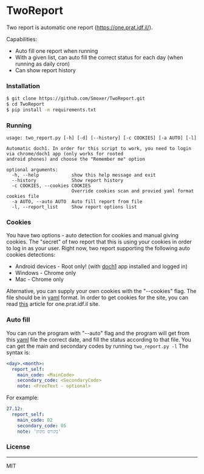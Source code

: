 # TwoReport
Two report is automatic one report (https://one.prat.idf.il/).

Capabilities:
- Auto fill one report when running
- With a given list, can auto fill the correct status for each day (when running as daily cron)
- Can show report history

### Installation
```sh
$ git clone https://github.com/Smoxer/TwoReport.git
$ cd TwoReport
$ pip install -m requirements.txt
```

### Running
```
usage: two_report.py [-h] [-d] [--history] [-c COOKIES] [-a AUTO] [-l]

Automatic doch1. In order for this script to work, you need to login via chrome/doch1 app (only works for rooted
android phones) and choose the "Remember me" option

optional arguments:
  -h, --help            show this help message and exit
  --history             Show report history
  -c COOKIES, --cookies COOKIES
                        Override cookies scan and provied yaml format cookies file
  -a AUTO, --auto AUTO  Auto fill report from file
  -l, --report_list     Show report options list
```

### Cookies
You have two options - auto detection for cookies and manual giving cookies.
The "secret" of two report that this is using your cookies in order to log in as your user.
Right now, two report supporting the following auto cookies detections:
- Android devices - Root only! (with [doch1](https://play.google.com/store/apps/details?id=il.idf.doch1) app installed and logged in)
- Windows - Chrome only
- Mac - Chrome only

Alternative, you can supply your own cookies with the "--cookies" flag.
The file should be in [yaml](https://en.wikipedia.org/wiki/YAML) format.
In order to get cookies for the site, you can read [this](https://www.cookieyes.com/how-to-check-cookies-on-your-website-manually/) article for one.prat.idf.il site.

### Auto fill
You can run the program with "--auto" flag and the program will get from this [yaml](https://en.wikipedia.org/wiki/YAML) file the correct date, and fill the status according to that file.
You can get the main and secondary codes by running `two_report.py -l`
The syntax is:
```yaml
<day>.<month>: 
  report_self:
    main_code: <MainCode>
    secondary_code: <SecondaryCode>
    note: <FreeText - optional>
```
For example:
```yaml
27.12: 
  report_self:
    main_code: 02
    secondary_code: 05
    note: 'בקורס מקוון'
```

### License
----
MIT
